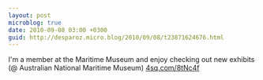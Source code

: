 ```yaml
---
layout: post
microblog: true
date: 2010-09-08 03:00 +0300
guid: http://desparoz.micro.blog/2010/09/08/t23871624676.html
---
```

I'm a member at the Maritime Museum and enjoy checking out new exhibits (@ Australian National Maritime Museum) [4sq.com/8tNc4f](http://4sq.com/8tNc4f)
